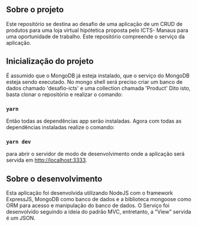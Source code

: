
## Sobre o projeto

Este repositório se destina ao desafio  de uma aplicação de um CRUD de produtos para uma loja virtual hipótetica proposta pelo ICTS- Manaus para uma oportunidade de trabalho. Este repositório compreende o serviço da aplicação.

## Inicialização do projeto
É assumido que o MongoDB já esteja instalado, que o serviço do MongoDB esteja sendo executado.
No mongo shell será preciso criar um banco de dados chamado 'desafio-icts' e uma collection chamada 'Product'
Dito isto, basta clonar o repositório e realizar o comando:
### `yarn`
Então todas as dependências  app serão instaladas. Agora com todas as dependências instaladas realize o comando:
 ### `yarn dev`
para abrir o servidor de modo de desenvolvimento onde a aplicação será servida em  [http://localhost:3333](http://localhost:3333).


## Sobre o desenvolvimento
Esta aplicação foi desenvolvida utilizando NodeJS com o framework ExpressJS, MongoDB como banco de dados e a biblioteca mongoose como ORM para acesso e manipulação do banco de dados. O Serviço foi desenvolvido seguindo a ideia do padrão MVC, entretanto, a "View" servida é um JSON.
